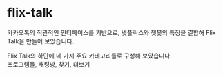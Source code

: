 # flix-talk

카카오톡의 직관적인 인터페이스를 기반으로, 넷플릭스와 챗봇의 특징을 결합해 Flix Talk을 만들어 보았습니다.

Flix Talk의 하단에 네 가지 주요 카테고리들로 구성해 보았습니다.<br>
프로그램들, 채팅방, 찾기, 더보기
